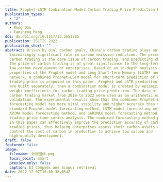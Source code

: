 ```yaml
---
title: Prophet-LSTM Combination Model Carbon Trading Price Prediction Research
publication_types:
  - "2"
authors:
  - Rong Dou
  - Fansheng Meng
doi: dx.doi.org/10.1117/12.2653785
publication: ISCTIS 2022
publication_short: ""
abstract: Driven by dual carbon goals, China's carbon trading plays an
  increasingly significant role in carbon emission reduction. The price of
  carbon trading is the core issue of carbon trading, and predicting changes in
  the price of carbon trading is of great significance to the long-term
  low-carbon development of enterprises. Based on an in-depth analysis of the
  properties of the Prophet model and Long Short-Term Memory (LSTM) neural
  network, a combined Prophet-LSTM model for short-term prediction of carbon
  trading price is proposed in this paper. Prophet and LSTM prediction models
  are built separately, then a combination model is created by optimizing the
  weight coefficients for carbon trading price prediction. The data of the Hubei
  carbon trading market from 2019 to 2022 were used as an arithmetic example for
  validation. The experimental results show that the combined Prophet-LSTM
  forecasting model has more vital stability and higher accuracy than the
  standard Prophet model forecasting method, LSTM model forecasting method,
  ARIMA model forecasting method, and SARIMAX model forecasting method in carbon
  trading price time series analysis. The combined forecasting method proposed
  in this paper can effectively improve the prediction accuracy of carbon
  trading prices, thus helping enterprises assess their carbon assets and
  control the cost of carbon in production to achieve low carbon and
  high-quality development.
draft: false
featured: false
image:
  filename: 会议图标.png
  focal_point: Smart
  preview_only: false
  caption: EI Compedx and Scopus retrieval
date: 2022-12-07T16:00:38.054Z
---
```

